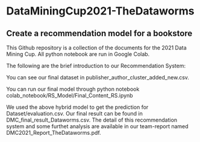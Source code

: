# DataMiningCup2021-TheDataworms
## Create a recommendation model for a bookstore
This Github repository is a collection of the documents for the 2021 Data Mining Cup. All python notebook are run in Google Colab.

The following are the brief introduction to our Recommendation System:

You can see our final dataset in publisher_author_cluster_added_new.csv.

You can run our final model through python notebook colab_notebook/RS_Model/Final_Content_RS.ipynb

We used the above hybrid model to get the prediction for Dataset/evaluation.csv. Our final result can be found in DMC_final_result_Dataworms.csv.
The detail of this recommendation system and some furthet analysis are available in our team-report named DMC2021_Report_TheDataworms.pdf.
